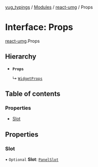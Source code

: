 [yug_typings](../README.md) / [Modules](../modules.md) / [react-umg](../modules/react_umg.md) / Props

# Interface: Props

[react-umg](../modules/react_umg.md).Props

## Hierarchy

- **`Props`**

  ↳ [`WidgetProps`](react_umg.WidgetProps.md)

## Table of contents

### Properties

- [Slot](react_umg.Props.md#slot)

## Properties

### Slot

• `Optional` **Slot**: [`PanelSlot`](react_umg.PanelSlot.md)
